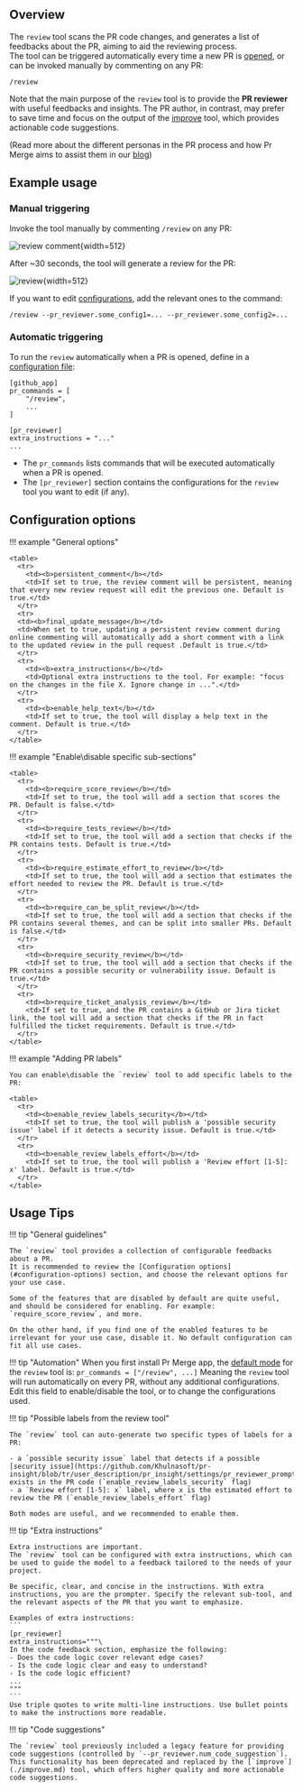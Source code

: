 ## Overview
The `review` tool scans the PR code changes, and generates a list of feedbacks about the PR, aiming to aid the reviewing process.
<br>
The tool can be triggered automatically every time a new PR is [opened](../usage-guide/automations_and_usage.md#github-app-automatic-tools-when-a-new-pr-is-opened), or can be invoked manually by commenting on any PR:
```
/review
```

Note that the main purpose of the `review` tool is to provide the **PR reviewer** with useful feedbacks and insights. The PR author, in contrast, may prefer to save time and focus on the output of the [improve](./improve.md) tool, which provides actionable code suggestions.

(Read more about the different personas in the PR process and how Pr Merge aims to assist them in our [blog](https://www.khulnasoft/blog/understanding-the-challenges-and-pain-points-of-the-pull-request-cycle/))


## Example usage

### Manual triggering

Invoke the tool manually by commenting `/review` on any PR:

![review comment](https://khulnasoft/images/pr_insight/review_comment.png){width=512}

After ~30 seconds, the tool will generate a review for the PR:

![review](https://khulnasoft/images/pr_insight/review3.png){width=512}

If you want to edit [configurations](#configuration-options), add the relevant ones to the command:
```
/review --pr_reviewer.some_config1=... --pr_reviewer.some_config2=...
```

### Automatic triggering

To run the `review` automatically when a PR is opened, define in a [configuration file](https://pr-insight-docs.khulnasoft.com/usage-guide/configuration_options/#wiki-configuration-file):
```
[github_app]
pr_commands = [
    "/review",
    ...
]

[pr_reviewer]
extra_instructions = "..."
...
```

- The `pr_commands` lists commands that will be executed automatically when a PR is opened.
- The `[pr_reviewer]` section contains the configurations for the `review` tool you want to edit (if any).


## Configuration options

!!! example "General options"

    <table>
      <tr>
        <td><b>persistent_comment</b></td>
        <td>If set to true, the review comment will be persistent, meaning that every new review request will edit the previous one. Default is true.</td>
      </tr>
      <tr>
      <td><b>final_update_message</b></td>
      <td>When set to true, updating a persistent review comment during online commenting will automatically add a short comment with a link to the updated review in the pull request .Default is true.</td>
      </tr>
      <tr>
        <td><b>extra_instructions</b></td>
        <td>Optional extra instructions to the tool. For example: "focus on the changes in the file X. Ignore change in ...".</td>
      </tr>
      <tr>
        <td><b>enable_help_text</b></td>
        <td>If set to true, the tool will display a help text in the comment. Default is true.</td>
      </tr>
    </table>

!!! example "Enable\\disable specific sub-sections"

    <table>
      <tr>
        <td><b>require_score_review</b></td>
        <td>If set to true, the tool will add a section that scores the PR. Default is false.</td>
      </tr>
      <tr>
        <td><b>require_tests_review</b></td>
        <td>If set to true, the tool will add a section that checks if the PR contains tests. Default is true.</td>
      </tr>
      <tr>
        <td><b>require_estimate_effort_to_review</b></td>
        <td>If set to true, the tool will add a section that estimates the effort needed to review the PR. Default is true.</td>
      </tr>
      <tr>
        <td><b>require_can_be_split_review</b></td>
        <td>If set to true, the tool will add a section that checks if the PR contains several themes, and can be split into smaller PRs. Default is false.</td>
      </tr>
      <tr>
        <td><b>require_security_review</b></td>
        <td>If set to true, the tool will add a section that checks if the PR contains a possible security or vulnerability issue. Default is true.</td>
      </tr>
      <tr>
        <td><b>require_ticket_analysis_review</b></td>
        <td>If set to true, and the PR contains a GitHub or Jira ticket link, the tool will add a section that checks if the PR in fact fulfilled the ticket requirements. Default is true.</td>
      </tr>
    </table>

!!! example "Adding PR labels"

    You can enable\disable the `review` tool to add specific labels to the PR:

    <table>
      <tr>
        <td><b>enable_review_labels_security</b></td>
        <td>If set to true, the tool will publish a 'possible security issue' label if it detects a security issue. Default is true.</td>
      </tr>
      <tr>
        <td><b>enable_review_labels_effort</b></td>
        <td>If set to true, the tool will publish a 'Review effort [1-5]: x' label. Default is true.</td>
      </tr>
    </table>


## Usage Tips

!!! tip "General guidelines"

    The `review` tool provides a collection of configurable feedbacks about a PR.
    It is recommended to review the [Configuration options](#configuration-options) section, and choose the relevant options for your use case.

    Some of the features that are disabled by default are quite useful, and should be considered for enabling. For example:
    `require_score_review`, and more.

    On the other hand, if you find one of the enabled features to be irrelevant for your use case, disable it. No default configuration can fit all use cases.

!!! tip "Automation"
    When you first install Pr Merge app, the [default mode](../usage-guide/automations_and_usage.md#github-app-automatic-tools-when-a-new-pr-is-opened) for the `review` tool is:
    ```
    pr_commands = ["/review", ...]
    ```
    Meaning the `review` tool will run automatically on every PR, without any additional configurations.
    Edit this field to enable/disable the tool, or to change the configurations used.

!!! tip "Possible labels from the review tool"

    The `review` tool can auto-generate two specific types of labels for a PR:

    - a `possible security issue` label that detects if a possible [security issue](https://github.com/Khulnasoft/pr-insight/blob/tr/user_description/pr_insight/settings/pr_reviewer_prompts.toml#L136) exists in the PR code (`enable_review_labels_security` flag)
    - a `Review effort [1-5]: x` label, where x is the estimated effort to review the PR (`enable_review_labels_effort` flag)

    Both modes are useful, and we recommended to enable them.

!!! tip "Extra instructions"

    Extra instructions are important.
    The `review` tool can be configured with extra instructions, which can be used to guide the model to a feedback tailored to the needs of your project.

    Be specific, clear, and concise in the instructions. With extra instructions, you are the prompter. Specify the relevant sub-tool, and the relevant aspects of the PR that you want to emphasize.

    Examples of extra instructions:
    ```
    [pr_reviewer]
    extra_instructions="""\
    In the code feedback section, emphasize the following:
    - Does the code logic cover relevant edge cases?
    - Is the code logic clear and easy to understand?
    - Is the code logic efficient?
    ...
    """
    ```
    Use triple quotes to write multi-line instructions. Use bullet points to make the instructions more readable.




!!! tip  "Code suggestions"

    The `review` tool previously included a legacy feature for providing code suggestions (controlled by `--pr_reviewer.num_code_suggestion`). This functionality has been deprecated and replaced by the [`improve`](./improve.md) tool, which offers higher quality and more actionable code suggestions.
